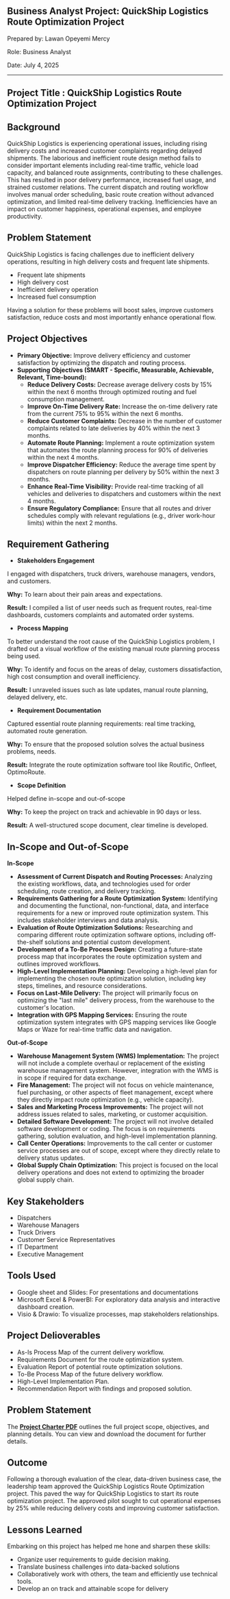 ## Business Analyst Project: QuickShip Logistics Route Optimization Project

Prepared by: Lawan Opeyemi Mercy 

Role: Business Analyst

Date: July 4, 2025 

---
## Project Title : QuickShip Logistics Route Optimization Project

## Background
QuickShip Logistics is experiencing operational issues, including rising delivery costs and increased customer complaints regarding delayed shipments. The laborious and inefficient route design method fails to consider important elements including real-time traffic, vehicle load capacity, and balanced route assignments, contributing to these challenges. This has resulted in poor delivery performance, increased fuel usage, and strained customer relations. 
The current dispatch and routing workflow involves manual order scheduling, basic route creation without advanced optimization, and limited real-time delivery tracking. Inefficiencies have an impact on customer happiness, operational expenses, and employee productivity.

## Problem Statement
QuickShip Logistics is facing challenges due to inefficient delivery operations, resulting in high delivery costs and frequent late shipments. 

- Frequent late shipments
- High delivery cost
- Inefficient delivery operation
- Increased fuel consumption

Having a solution for these problems will boost sales, improve customers satisfaction, reduce costs and most importantly enhance operational flow.

## Project Objectives
- **Primary Objective:** Improve delivery efficiency and customer satisfaction by optimizing the dispatch and routing process.
- **Supporting Objectives (SMART - Specific, Measurable, Achievable, Relevant, Time-bound):**
  - **Reduce Delivery Costs:** Decrease average delivery costs by 15% within the next 6 months   through optimized routing and fuel consumption management.
  - **Improve On-Time Delivery Rate:** Increase the on-time delivery rate from the current 75% to 95% within the next 6 months.
  - **Reduce Customer Complaints:** Decrease in the number of customer complaints related to late deliveries by 40% within the next 3 months.
  - **Automate Route Planning:** Implement a route optimization system that automates the route planning process for 90% of deliveries within the next 4 months.
  - **Improve Dispatcher Efficiency:** Reduce the average time spent by dispatchers on route planning per delivery by 50% within the next 3 months.
  - **Enhance Real-Time Visibility:** Provide real-time tracking of all vehicles and deliveries to dispatchers and customers within the next 4 months.
  - **Ensure Regulatory Compliance:** Ensure that all routes and driver schedules comply with relevant regulations (e.g., driver work-hour limits) within the next 2 months.

## Requirement Gathering

- **Stakeholders Engagement**

I engaged with dispatchers, truck drivers, warehouse managers, vendors, and customers.

**Why:** To learn about their pain areas and expectations.

**Result:** I compiled a list of user needs such as frequent routes, real-time dashboards, customers complaints and automated order systems.

- **Process Mapping**

To better understand the root cause of the QuickShip Logistics problem, I drafted out a visual workflow of the existing manual route planning process being used.

**Why:** To identify and focus on the areas of delay, customers dissatisfaction, high cost consumption and overall inefficiency.

**Result:** I unraveled issues such as late updates, manual route planning, delayed delivery, etc.

- **Requirement Documentation**

Captured essential route planning requirements: real time tracking, automated route generation.

**Why:** To ensure that the proposed solution solves the actual business problems, needs.

**Result:** Integrate the route optimization software tool like Routific, Onfleet, OptimoRoute.

- **Scope Definition**

Helped define in-scope and out-of-scope

**Why:** To keep the project on track and achievable in 90 days or less.

**Result:** A well-structured scope document, clear timeline is developed.

## In-Scope and Out-of-Scope

**In-Scope**

- **Assessment of Current Dispatch and Routing Processes:** Analyzing the existing workflows, data, and technologies used for order scheduling, route creation, and delivery tracking.
- **Requirements Gathering for a Route Optimization System:** Identifying and documenting the functional, non-functional, data, and interface requirements for a new or improved route optimization system. This includes stakeholder interviews and data analysis.
- **Evaluation of Route Optimization Solutions:** Researching and comparing different route optimization software options, including off-the-shelf solutions and potential custom development.
- **Development of a To-Be Process Design:** Creating a future-state process map that incorporates the route optimization system and outlines improved workflows.
- **High-Level Implementation Planning:** Developing a high-level plan for implementing the chosen route optimization solution, including key steps, timelines, and resource considerations.
- **Focus on Last-Mile Delivery:** The project will primarily focus on optimizing the "last mile" delivery process, from the warehouse to the customer's location.
- **Integration with GPS Mapping Services:** Ensuring the route optimization system integrates with GPS mapping services like Google Maps or Waze for real-time traffic data and navigation.

**Out-of-Scope**

- **Warehouse Management System (WMS) Implementation:** The project will not include a complete overhaul or replacement of the existing warehouse management system. However, integration with the WMS is in scope if required for data exchange.
- **Fire Management:** The project will not focus on vehicle maintenance, fuel purchasing, or other aspects of fleet management, except where they directly impact route optimization (e.g., vehicle capacity). 
- **Sales and Marketing Process Improvements:** The project will not address issues related to sales, marketing, or customer acquisition.
- **Detailed Software Development:** The project will not involve detailed software development or coding. The focus is on requirements gathering, solution evaluation, and high-level implementation planning.
- **Call Center Operations:** Improvements to the call center or customer service processes are out of scope, except where they directly relate to delivery status updates.
- **Global Supply Chain Optimization:** This project is focused on the local delivery operations and does not extend to optimizing the broader global supply chain.

## Key Stakeholders
- Dispatchers
- Warehouse Managers
- Truck Drivers
- Customer Service Representatives
- IT Department
- Executive Management

## Tools Used
- Google sheet and Slides: For presentations and documentations
- Microsoft Excel & PowerBI: For exploratory data analysis and interactive dashboard creation.
- Visio & Drawio: To visualize processes, map stakeholders relationships.

## Project Delioverables
- As-Is Process Map of the current delivery workflow.
- Requirements Document for the route optimization system.
- Evaluation Report of potential route optimization solutions.
- To-Be Process Map of the future delivery workflow.
- High-Level Implementation Plan.
- Recommendation Report with findings and proposed solution.

## Problem Statement

The **[Project Charter PDF](https://github.com/LawanMercy/QuickShip_Logistics_Route_Optimization_Project/blob/main/Project%20Charter.pdf)** outlines the full project scope, objectives, and planning details. You can view and download the document for further details.

## Outcome

Following a thorough evaluation of the clear, data-driven business case, the leadership team approved the QuickShip Logistics Route Optimization project. This paved the way for QuickShip Logistics to start its route optimization project. The approved pilot sought to cut operational expenses by 25% while reducing delivery costs and improving customer satisfaction.

## Lessons Learned

Embarking on this project has helped me hone and sharpen these skills:

  - Organize user requirements to guide decision making.
  - Translate business challenges into data-backed solutions
  - Collaboratively work with others, the team and efficiently use technical tools.
  - Develop an on track and attainable scope for delivery
